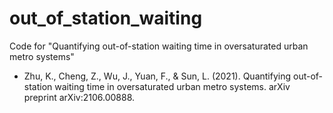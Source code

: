 # out_of_station_waiting
Code for "Quantifying out-of-station waiting time in oversaturated urban metro systems"
- Zhu, K., Cheng, Z., Wu, J., Yuan, F., & Sun, L. (2021). Quantifying out-of-station waiting time in oversaturated urban metro systems. arXiv preprint arXiv:2106.00888.
